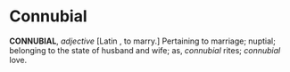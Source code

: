 # Connubial

**CONNUBIAL**, _adjective_ \[Latin , to marry.\] Pertaining to marriage; nuptial; belonging to the state of husband and wife; as, _connubial_ rites; _connubial_ love.